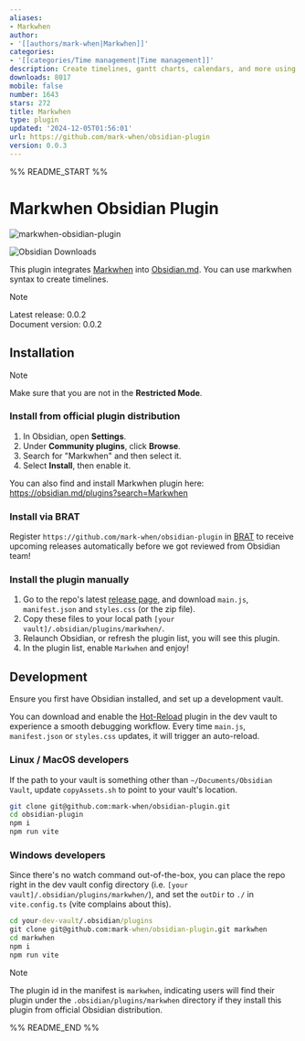 ```yaml
---
aliases:
- Markwhen
author:
- '[[authors/mark-when|Markwhen]]'
categories:
- '[[categories/Time management|Time management]]'
description: Create timelines, gantt charts, calendars, and more using markwhen.
downloads: 8017
mobile: false
number: 1643
stars: 272
title: Markwhen
type: plugin
updated: '2024-12-05T01:56:01'
url: https://github.com/mark-when/obsidian-plugin
version: 0.0.3
---
```


%% README_START %%

# Markwhen Obsidian Plugin

![markwhen-obsidian-plugin](https://raw.githubusercontent.com/mark-when/obsidian-plugin/HEAD/screenshot.png)

![Obsidian Downloads](https://img.shields.io/badge/dynamic/json?logo=obsidian&color=%23483699&label=downloads&query=%24%5B%22markwhen%22%5D.downloads&url=https%3A%2F%2Fraw.githubusercontent.com%2Fobsidianmd%2Fobsidian-releases%2Fmaster%2Fcommunity-plugin-stats.json)

This plugin integrates [Markwhen](https://github.com/mark-when/markwhen/) into [Obsidian.md](https://obsidian.md/). You can use markwhen syntax to create timelines.

> [!Note]  
> Latest release: 0.0.2  
> Document version: 0.0.2

## Installation

> [!Note]  
> Make sure that you are not in the **Restricted Mode**.

### Install from official plugin distribution

1. In Obsidian, open **Settings**.
2. Under **Community plugins**, click **Browse**.
3. Search for "Markwhen" and then select it.
4. Select **Install**, then enable it.

You can also find and install Markwhen plugin here: <https://obsidian.md/plugins?search=Markwhen>

### Install via BRAT

Register `https://github.com/mark-when/obsidian-plugin` in [BRAT](https://github.com/TfTHacker/obsidian42-brat) to receive upcoming releases automatically before we got reviewed from Obsidian team!

### Install the plugin manually

1. Go to the repo's latest [release page](https://github.com/mark-when/obsidian-plugin/releases/latest), and download `main.js`, `manifest.json` and `styles.css` (or the zip file).
2. Copy these files to your local path `[your vault]/.obsidian/plugins/markwhen/`.
3. Relaunch Obsidian, or refresh the plugin list, you will see this plugin.
4. In the plugin list, enable `Markwhen` and enjoy!

## Development

Ensure you first have Obsidian installed, and set up a development vault.

You can download and enable the [Hot-Reload](https://github.com/pjeby/hot-reload) plugin in the dev vault to experience a smooth debugging workflow. Every time `main.js`, `manifest.json` or `styles.css` updates, it will trigger an auto-reload.

### Linux / MacOS developers

If the path to your vault is something other than `~/Documents/Obsidian Vault`, update `copyAssets.sh` to point to your vault's location.

```sh
git clone git@github.com:mark-when/obsidian-plugin.git
cd obsidian-plugin
npm i
npm run vite
```

### Windows developers

Since there's no watch command out-of-the-box, you can place the repo right in the dev vault config directory (i.e. `[your vault]/.obsidian/plugins/markwhen/`), and set the `outDir` to `./` in `vite.config.ts` (vite complains about this).

```cmd
cd your-dev-vault/.obsidian/plugins
git clone git@github.com:mark-when/obsidian-plugin.git markwhen
cd markwhen
npm i
npm run vite
```

> [!Note]
> The plugin id in the manifest is `markwhen`, indicating users will find their plugin under the `.obsidian/plugins/markwhen` directory if they install this plugin from official Obsidian distribution.


%% README_END %%